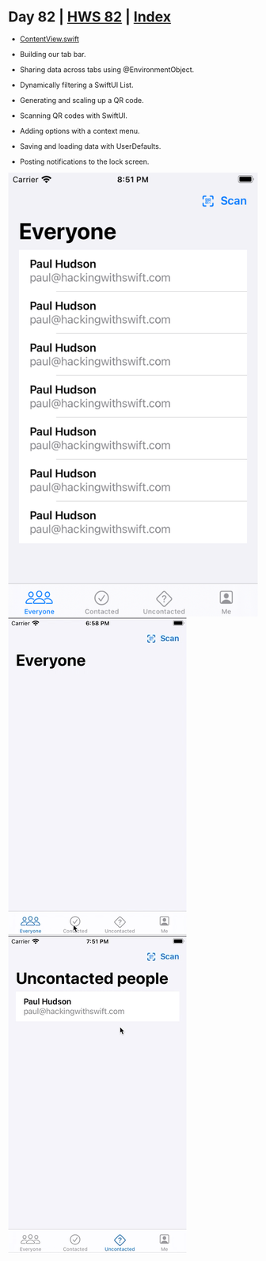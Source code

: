 # Day 82 | [HWS 82](https://www.hackingwithswift.com/100/swiftui/82) | [Index](https://github.com/JulesMoorhouse/100DaysOfSwiftUI/blob/main/README.md)

- [ContentView.swift](https://github.com/JulesMoorhouse/100DaysOfSwiftUI/blob/main/P16I%20HotProspects/P16I%20HotProspects/ContentView.swift)

- Building our tab bar.
- Sharing data across tabs using @EnvironmentObject.
- Dynamically filtering a SwiftUI List.
- Generating and scaling up a QR code.
- Scanning QR codes with SwiftUI.
- Adding options with a context menu.
- Saving and loading data with UserDefaults.
- Posting notifications to the lock screen.

<img src="../Images/day82i.png">
<img src="../Images/day83.gif">
<img src="../Images/day84.gif">